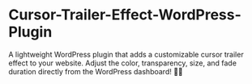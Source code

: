 # Cursor-Trailer-Effect-WordPress-Plugin
A lightweight WordPress plugin that adds a customizable cursor trailer effect to your website. Adjust the color, transparency, size, and fade duration directly from the WordPress dashboard! 🎨✨
